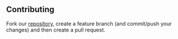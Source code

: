 <!-- post: -->


## Contributing

Fork our [repository](https://github.com/cloud66/cx), create a feature branch (and commit/push your changes) and then create a pull request.
